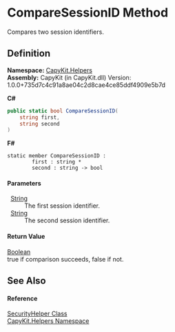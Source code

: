# CompareSessionID Method


Compares two session identifiers.



## Definition
**Namespace:** <a href="N_CapyKit_Helpers.md">CapyKit.Helpers</a>  
**Assembly:** CapyKit (in CapyKit.dll) Version: 1.0.0+735d7c4c91a8ae04c2d8cae4ce85ddf4909e5b7d

**C#**
``` C#
public static bool CompareSessionID(
	string first,
	string second
)
```
**F#**
``` F#
static member CompareSessionID : 
        first : string * 
        second : string -> bool 
```



#### Parameters
<dl><dt>  <a href="https://learn.microsoft.com/dotnet/api/system.string" target="_blank" rel="noopener noreferrer">String</a></dt><dd>The first session identifier.</dd><dt>  <a href="https://learn.microsoft.com/dotnet/api/system.string" target="_blank" rel="noopener noreferrer">String</a></dt><dd>The second session identifier.</dd></dl>

#### Return Value
<a href="https://learn.microsoft.com/dotnet/api/system.boolean" target="_blank" rel="noopener noreferrer">Boolean</a>  
true if comparison succeeds, false if not.

## See Also


#### Reference
<a href="T_CapyKit_Helpers_SecurityHelper.md">SecurityHelper Class</a>  
<a href="N_CapyKit_Helpers.md">CapyKit.Helpers Namespace</a>  
